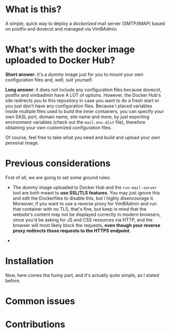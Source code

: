 # What is this?

A simple, quick way to deploy a *dockerized* mail server (SMTP/IMAP) based on postfix and dovecot and managed via VimBAdmin.

# What's with the docker image uploaded to Docker Hub?

**Short answer**: it's a *dummy* image just for you to mount your own configuration files and, well, suit yourself.

**Long answer**: it does not include any configuration files because dovecot, postfix and vimbadmin have A LOT of options. However, the Docker Hub's site redirects you to this repository in case you want to do a fresh start or you just don't have any configuration files. Because I placed variables inside multiple files used to build the inner containers, you can specify your own SASL port, domain name, site name and more, by just exporting environment variables (check out the `mail.env.dist` file), therefore obtaining your own customized configuration files.

Of course, feel free to take what you need and build and upload your own personal image.

# Previous considerations

First of all, we are going to set some ground rules:

+ The *dummy* image uploaded to Docker Hub and the `run-mail-server` tool are both meant to **use SSL/TLS features**. You may just ignore this and edit the Dockerfiles to disable this, but I highly disencourage it. Moreover, if you want to use a reverse proxy for VimBAdmin and run that container with no TLS, that's fine, but keep in mind that the website's content may not be displayed correctly in modern browsers, since you'd be asking for JS and CSS resources via HTTP, and the browser will most likely block the requests, **even though your reverse proxy redirects those requests to the HTTPS endpoint**.

+ 

# Installation

Now, here comes the funny part, and it's actually quite simple, as I stated before.


# Common issues

# Contributions

